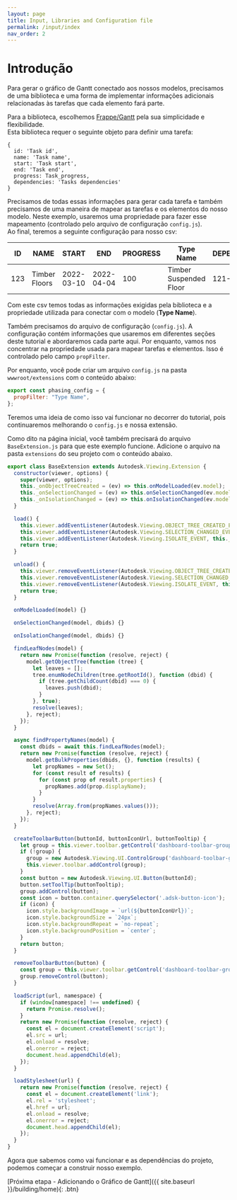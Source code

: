 ```yaml
---
layout: page
title: Input, Libraries and Configuration file
permalink: /input/index
nav_order: 2
---
```


# Introdução

Para gerar o gráfico de Gantt conectado aos nossos modelos, precisamos de uma biblioteca e uma forma de implementar informações adicionais relacionadas às tarefas que cada elemento fará parte.

Para a biblioteca, escolhemos [Frappe/Gantt](https://frappe.io/gantt) pela sua simplicidade e flexibilidade. <br /> Esta biblioteca requer o seguinte objeto para definir uma tarefa:

```
{
  id: 'Task id',
  name: 'Task name',
  start: 'Task start',
  end: 'Task end',
  progress: Task_progress,
  dependencies: 'Tasks dependencies'
}
```

Precisamos de todas essas informações para gerar cada tarefa e também precisamos de uma maneira de mapear as tarefas e os elementos do nosso modelo. Neste exemplo, usaremos uma propriedade para fazer esse mapeamento (controlado pelo arquivo de configuração `config.js`). <br /> Ao final, teremos a seguinte configuração para nosso csv:

| ID  | NAME          | START      | END        | PROGRESS | Type Name              | DEPENDENCIES |
| --- | ------------- | ---------- | ---------- | -------- | ---------------------- | ------------ |
| 123 | Timber Floors | 2022-03-10 | 2022-04-04 | 100      | Timber Suspended Floor | 121-122      |

Com este csv temos todas as informações exigidas pela biblioteca e a propriedade utilizada para conectar com o modelo (**Type Name**).

Também precisamos do arquivo de configuração (`config.js`). A configuração contém informações que usaremos em diferentes seções deste tutorial e abordaremos cada parte aqui. Por enquanto, vamos nos concentrar na propriedade usada para mapear tarefas e elementos. Isso é controlado pelo campo `propFilter`.

Por enquanto, você pode criar um arquivo `config.js` na pasta `wwwroot/extensions` com o conteúdo abaixo:

```js
export const phasing_config = {
  propFilter: "Type Name",
};
```

Teremos uma ideia de como isso vai funcionar no decorrer do tutorial, pois continuaremos melhorando o `config.js` e nossa extensão.

Como dito na página inicial, você também precisará do arquivo `BaseExtension.js` para que este exemplo funcione.
Adicione o arquivo na pasta `extensions` do seu projeto com o conteúdo abaixo.

```js
export class BaseExtension extends Autodesk.Viewing.Extension {
  constructor(viewer, options) {
    super(viewer, options);
    this._onObjectTreeCreated = (ev) => this.onModelLoaded(ev.model);
    this._onSelectionChanged = (ev) => this.onSelectionChanged(ev.model, ev.dbIdArray);
    this._onIsolationChanged = (ev) => this.onIsolationChanged(ev.model, ev.nodeIdArray);
  }

  load() {
    this.viewer.addEventListener(Autodesk.Viewing.OBJECT_TREE_CREATED_EVENT, this._onObjectTreeCreated);
    this.viewer.addEventListener(Autodesk.Viewing.SELECTION_CHANGED_EVENT, this._onSelectionChanged);
    this.viewer.addEventListener(Autodesk.Viewing.ISOLATE_EVENT, this._onIsolationChanged);
    return true;
  }

  unload() {
    this.viewer.removeEventListener(Autodesk.Viewing.OBJECT_TREE_CREATED_EVENT, this._onObjectTreeCreated);
    this.viewer.removeEventListener(Autodesk.Viewing.SELECTION_CHANGED_EVENT, this._onSelectionChanged);
    this.viewer.removeEventListener(Autodesk.Viewing.ISOLATE_EVENT, this._onIsolationChanged);
    return true;
  }

  onModelLoaded(model) {}

  onSelectionChanged(model, dbids) {}

  onIsolationChanged(model, dbids) {}

  findLeafNodes(model) {
    return new Promise(function (resolve, reject) {
      model.getObjectTree(function (tree) {
        let leaves = [];
        tree.enumNodeChildren(tree.getRootId(), function (dbid) {
          if (tree.getChildCount(dbid) === 0) {
            leaves.push(dbid);
          }
        }, true);
        resolve(leaves);
      }, reject);
    });
  }

  async findPropertyNames(model) {
    const dbids = await this.findLeafNodes(model);
    return new Promise(function (resolve, reject) {
      model.getBulkProperties(dbids, {}, function (results) {
        let propNames = new Set();
        for (const result of results) {
          for (const prop of result.properties) {
            propNames.add(prop.displayName);
          }
        }
        resolve(Array.from(propNames.values()));
      }, reject);
    });
  }

  createToolbarButton(buttonId, buttonIconUrl, buttonTooltip) {
    let group = this.viewer.toolbar.getControl('dashboard-toolbar-group');
    if (!group) {
      group = new Autodesk.Viewing.UI.ControlGroup('dashboard-toolbar-group');
      this.viewer.toolbar.addControl(group);
    }
    const button = new Autodesk.Viewing.UI.Button(buttonId);
    button.setToolTip(buttonTooltip);
    group.addControl(button);
    const icon = button.container.querySelector('.adsk-button-icon');
    if (icon) {
      icon.style.backgroundImage = `url(${buttonIconUrl})`; 
      icon.style.backgroundSize = `24px`; 
      icon.style.backgroundRepeat = `no-repeat`; 
      icon.style.backgroundPosition = `center`; 
    }
    return button;
  }

  removeToolbarButton(button) {
    const group = this.viewer.toolbar.getControl('dashboard-toolbar-group');
    group.removeControl(button);
  }

  loadScript(url, namespace) {
    if (window[namespace] !== undefined) {
      return Promise.resolve();
    }
    return new Promise(function (resolve, reject) {
      const el = document.createElement('script');
      el.src = url;
      el.onload = resolve;
      el.onerror = reject;
      document.head.appendChild(el);
    });
  }

  loadStylesheet(url) {
    return new Promise(function (resolve, reject) {
      const el = document.createElement('link');
      el.rel = 'stylesheet';
      el.href = url;
      el.onload = resolve;
      el.onerror = reject;
      document.head.appendChild(el);
    });
  }
}
```

Agora que sabemos como vai funcionar e as dependências do projeto, podemos começar a construir nosso exemplo.

[Próxima etapa - Adicionando o Gráfico de Gantt]({{ site.baseurl }}/building/home){: .btn}
